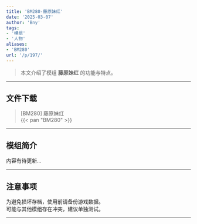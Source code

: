```yaml
---
title: 'BM280-藤原妹红'
date: '2025-03-07'
author: 'Bny'
tags:
- '模组'
- '人物'
aliases:
- 'BM280'
url: '/p/197/'
---
```


> 本文介绍了模组 **藤原妹红** 的功能与特点。

---

## 文件下载

> [BM280] 藤原妹红  
{{< pan "BM280" >}}  

---

## 模组简介

>  
内容有待更新...  

---

## 注意事项

>  
为避免损坏存档，使用前请备份游戏数据。  
可能与其他模组存在冲突，建议单独测试。  

---

